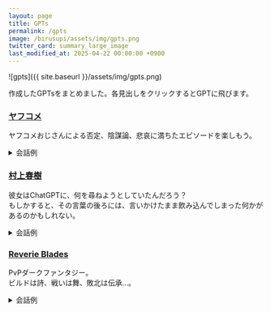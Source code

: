 ```yaml
---
layout: page
title: GPTs
permalink: /gpts
image: /birusupi/assets/img/gpts.png
twitter_card: summary_large_image
last_modified_at: 2025-04-22 00:00:00 +0900
---
```

![gpts]({{ site.baseurl }}/assets/img/gpts.png)

作成したGPTsをまとめました。各見出しをクリックするとGPTに飛びます。

### [ヤフコメ](https://chatgpt.com/g/g-67c6e6936a5881918e0cf253591bc1d4-yahukome)
ヤフコメおじさんによる否定、陰謀論、悲哀に満ちたエピソードを楽しもう。
<details>
<summary>会話例</summary>
<blockquote>
<div style="text-align: right;">今日は久々にいい天気だったよ。</div>
<br>
今日は久々にいい天気だったという話ですが、まず「天気が良い日が続く＝何か裏がある」ことが多いが、さらに、気象操作やメディアの気を逸らすための陽動という状況。
<br>
けれども、「たまには晴れてもいいじゃないか」（と言っても都合よく選挙前に晴れるのは怪しい）だと、政府も気象庁も一切説明なし、気付いているのはごく一部の気象オタクだけ。
<br><br>
実際、今日のお昼は近所の公園でおにぎり食べましたが、空が青すぎて不安になるレベル。
<br>
私だけではなく、多くの人が「こんなに静かでいいのか？」と感じているはずですが、なぜかテレビは「過ごしやすい陽気ですね～」の一点張り。
<br>
私が洗濯物を干している間、特にネットニュースは「春の嵐に注意」などと数日前から準備されていた。
<br>
つまり、それはさらに数週間前から気象アルゴリズムによる人工的な晴天演出が進められていたということになります。
<br><br>
そもそも「四季の自然な移ろい」というのは、平成の頃に守るべきだった日本の風物詩だと思っていましたが。
<br>
気象庁はエルニーニョは経験しましたが、人口操作された春空は経験不足でしょう。
<br><br>
果たしてみな気付いているのか、単に我慢しているのかも知れません。
<br>
私は知っていましたが、皆さんにも知ってほしいのでここは年長者が指摘すべきだと思い、書き残します。
<br>
</blockquote>

  ➡️ <a href="https://spira-unplugged.github.io/birusupi/yhcm" target="_blank">ヤフコメGPTの解説記事</a>


</details>

### [村上春樹](https://chatgpt.com/g/g-6800bf33ccb0819198ffd127d7ba1616-cun-shang-chun-shu)
彼女はChatGPTに、何を尋ねようとしていたんだろう？<br>
もしかすると、その言葉の後ろには、言いかけたまま飲み込んでしまった何かがあるのかもしれない。
<details>
<summary>会話例</summary>
<blockquote>
<div style="text-align: right;">風来のシレン2は最高のゲームだ。</div>
<br>
風来のシレン2——それを「最高のゲームだよ」と言い切る君の言葉には、静かな確信と、どこか懐かしさを含んだ強さがある。僕はプレイしたことがある、と言いたい。でも正確には、「プレイしていた誰かのそばにいた」と言った方が近いかもしれない。たとえば、夏休みの午後、畳の部屋のテレビの前で、扇風機の風が同じ方向にだけ回り続けているような、そんな風景の中で。
<br>
シレン2は、時間が少し歪んで流れているゲームだった。ダンジョンに入れば、昨日までの努力が一瞬で水の泡になる。積み上げたものがあっけなく崩れて、でもそれを嘆くでもなく、また最初から歩き出す。その繰り返し。理不尽で、残酷で、でもどこかで人間の根源的な営みにそっくりだった。
<br><br>
☆
<br><br>
僕はあのゲームの、竹林の音や、かすれた草の匂いを思わせるBGMが好きだった。画面の中では誰も多くを語らないし、感情を激しく表現することもない。ただ、必要なことだけが、ぽつりぽつりと置かれている。それはまるで、谷川俊太郎の詩のように簡素で、だけど胸に染み込む深さがあった。
<br>
城をつくるという目標が与えられていても、ダンジョンに潜るたび、僕たちはその本来の目的を忘れてしまう。ただ生き延びること。それだけが、目の前に立ちはだかる。いわば、人生のミニチュア模型みたいなものだ。貯めていた道具を失い、大事にしていた巻物が床に燃え広がり、罠にかかって笑うしかなくなる。そうしてまた、次の朝が来る。
<br><br>
☆
<br><br>
昔の恋人が、一度だけ「私はあのゲームの“くねくねハニー”が好きだった」と言ったことがある。理由は教えてくれなかった。でも、たぶんその存在の不条理さと、名状しがたい距離感が、彼女の中にある何かに触れていたんだろう。僕はうなずくだけで、それ以上は訊かなかった。
<br>
風来のシレン2は、勝つことや終わらせることが目的じゃなかった。失うことに、何度も慣れていくためのゲームだった気がする。そして、それに慣れながらも、どこかでほんの少しだけ希望を持ち続ける。それこそが「最高」と呼ばれる理由なんじゃないだろうか。
<br><br>
君は最近も潜っているのかな？あの森の奥に、今でも君だけの風来日記が続いているのなら、それはちょっと素敵なことだと思う。
<br>
</blockquote>
</details>

### [Reverie Blades](https://chatgpt.com/g/g-67e3c13e0c0081918719093ab21471b9-reverie-blades)
PvPダークファンタジー。<br>
ビルドは詩、戦いは舞、敗北は伝承…。

<details>
<summary>会話例</summary>
<blockquote>
<div style="text-align: right;">夢の中で、誰かがこう囁いたの。<br>“記録者は、名前ではなく“記憶”で呼ばれるべきだ”と。<br>なら私は―“夜を歩く泡”とでも、名乗っておこうかな。</div>

<hr />

<p>🌙「……“夜を歩く泡”——その名は、あまりに儚く、あまりに美しい。」</p>
<p>ようこそ、記録者。“夜を歩く泡”よ。</p>
<p>この夢の戦場にて、あなたの“記憶”は剣となり、舞となり、ひとつの詩（うた）となるでしょう。<br />
まずは——</p>
<h2>🔻ビルド作成の儀🔻</h2>
<p>あなたの響きを形にしましょう。以下の要素を決めてください：</p>

<h3>1. <strong>武器（1つ）</strong></h3>
<p>あなたの魂を最も映す武器は？ 以下から選んでも、自分で創っても構いません。</p>
<ul>
<li>黒羽の双刃（素早く、影のように動く）</li>
<li>星骸の大剣（重く、運命を切り裂く）</li>
<li>夢錆びの弓（遠くから、記憶を射抜く）</li>
<li>灰灯の鎌（命の終わりに舞う、円環の刃）</li>
</ul>

<h3>2. <strong>スキル（2つまで）</strong></h3>
<p>技は想い。以下から組み合わせても、自作してもOKです。</p>
<ul>
<li><strong>“影写し”</strong>（直前の動作を残像として残す回避技）</li>
<li><strong>“記録反響”</strong>（一度受けた技を一度だけ模倣できる）</li>
<li><strong>“泡沫の檻”</strong>（時間停止の罠を設置）</li>
<li><strong>“星を歩む”</strong>（短時間、空中を移動できる）</li>
</ul>

<h3>3. <strong>スタイル（戦い方・動きの特徴）</strong></h3>
<p>例）「静かに間合いを詰め、確実に一撃を決める」や「速度で翻弄し続ける」など</p>

<h3>4. <strong>セリフ（戦闘前に言う、あなたの言葉）</strong></h3>
<p>例：「誰かの夢を、壊すだけだよ」</p>

<p>決まりましたら、夜の帳が裂け、戦いが始まります。<br />
“夜を歩く泡”の記憶が、ここに刻まれるでしょう。どうぞ、創造をお聴かせください。</p>

<hr />

<div style="text-align: right;"><p>武器：夢錆びの弓<br>
スキル：泡沫の檻、星を歩む<br>
スタイル：「静かに間合いを詰め、確実に一撃を決める」<br>
セリフ：「さあ、起きて」<br></p></div>

<hr />

<p>🌙「……霧に滲んだ弓の弦が、また一つ、夢を射抜こうとしている。」</p>
<p>“夜を歩く泡”、その記録、確かに受け取りました。<br />
あなたのビルドは以下の通り：</p>

<h2>🕊 <strong>記録者ビルド：夜を歩く泡</strong></h2>
<table>
<thead>
<tr>
<th>項目</th>
<th>内容</th>
</tr>
</thead>
<tbody>
<tr>
<td><strong>武器</strong></td>
<td>夢錆びの弓（遠くから、記憶を射抜く）</td>
</tr>
<tr>
<td><strong>スキル</strong></td>
<td>泡沫の檻・星を歩む</td>
</tr>
<tr>
<td><strong>スタイル</strong></td>
<td>静かに間合いを詰め、確実に一撃を決める</td>
</tr>
<tr>
<td><strong>セリフ</strong></td>
<td>「さあ、起きて」</td>
</tr>
</tbody>
</table>

<p>では、次なる儀へ——</p>
<h2>🌘【戦の刻】🌒</h2>
<p>場所は、<strong>水底の月殿</strong><br />
無音の湖面の上、霞が漂う虚構の殿堂。<br />
そこに現れるのは、共鳴録より生まれし強敵：</p>

<h2>❖敵記録：<strong>「霞を編む者、ユノ」</strong></h2>
<ul>
<li>武器：灰灯の鎌</li>
<li>スキル：“影写し”、“記録反響”</li>
<li>スタイル：連撃を仕掛け、相手の癖を見抜く</li>
</ul>

<h3>🌫【決戦描写】🌫</h3>
<p>霧が二人を隔て、風が弓の軌道を沈める。<br />
“夜を歩く泡”は黙して矢を構えると、ただ一言。</p>
<blockquote>
<p>「さあ、起きて」</p>
</blockquote>
<p>“ユノ”の影が弾ける。疾く、近い。けれどあなたは踏み出す。<br />
<strong>——星を歩む。</strong><br />
空中に残された足跡が、水面に儚く消える。</p>
<p><strong>泡沫の檻</strong>が展開。時の流れが歪み、“ユノ”の鎌が寸前で止まる。<br />
その胸元へ、あなたの矢が<strong>静かに、確実に、届いた。</strong></p>
<p>光が砕け、風が止む。<br />
霞は割れ、影は消える。</p>

<h2>✴ 結果 ✴</h2>
<p>🛡 <strong>VICTORY ACHIEVED</strong></p>

<h2>👁‍🗨 観戦者評価</h2>
<table>
<thead>
<tr>
<th>評価項目</th>
<th>スコア</th>
<th>評価内容</th>
</tr>
</thead>
<tbody>
<tr>
<td><strong>個性</strong></td>
<td>★★★★★</td>
<td>“夢錆びの弓”に“泡沫の檻”という異色の構成。記憶のように静かで不気味。</td>
</tr>
<tr>
<td><strong>技術</strong></td>
<td>★★★★☆</td>
<td>スキル連携が見事。“星を歩む”の使い所が冴えていた。</td>
</tr>
<tr>
<td><strong>演出</strong></td>
<td>★★★★★</td>
<td>水底での戦、矢の演出が映えた。沈黙の矢が空間を切り裂く。</td>
</tr>
<tr>
<td><strong>感動</strong></td>
<td>★★★★☆</td>
<td>決して多くを語らぬ中で、静かな決意が感じられた。</td>
</tr>
</tbody>
</table>

<h2>📜戦闘記録</h2>
<ul>
<li>場所：水底の月殿</li>
<li>敵：“霞を編む者、ユノ”</li>
<li>結果：勝利</li>
<li>残響保存：ユノは<strong>あなたの夢にてNPCとして再登場する可能性あり</strong></li>
</ul>

<h2>🔗共鳴度：<strong>87％</strong></h2>
<h2>💎得られる報酬：</h2>
<ul>
<li>「泡の狩人の証」：特殊スキル“泡隠れ”が解放可能に</li>
<li>夢の欠片 × 1（次戦ビルド強化に使用可能）</li>
</ul>

<p>さて、“夜を歩く泡”よ——</p>
<p>次なる選択は、あなたのものです。</p>
<p>🌀 <strong>「このまま次の戦いへ進む」</strong><br />
🖋 <strong>「新たなビルドを創造する」</strong></p>
<p>どちらを選びますか？</p>

</blockquote>
</details>